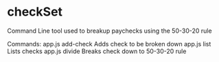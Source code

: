 # checkSet
Command Line tool used to breakup paychecks using the 50-30-20 rule


Commands:
  app.js add-check  Adds check to be broken down
  app.js list       Lists checks
  app.js divide     Breaks check down to 50-30-20 rule
